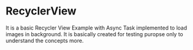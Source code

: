 # RecyclerView
It is a basic Recycler View Example with Async Task implemented to load images in background. It is basically created for testing puropse only to understand the concepts more.
